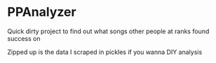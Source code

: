 # PPAnalyzer

Quick dirty project to find out what songs other people at ranks found success on

Zipped up is the data I scraped in pickles if you wanna DIY analysis
